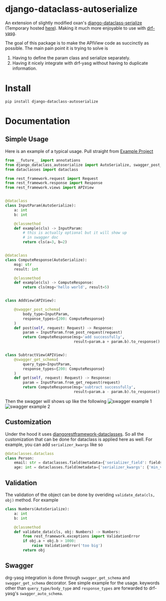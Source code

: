 # django-dataclass-autoserialize

An extension of slightly modified
oxan's [django-dataclass-serialize](https://github.com/oxan/djangorestframework-dataclasses)
(Temporary hosted [here](https://github.com/piti118/djangorestframework-dataclasses)). Making it much more enjoyable to
use with [drf-yasg](https://github.com/axnsan12/drf-yasg).

The goal of this package is to make the APIView code as succinctly as possible. The main pain point it is trying to solve is

1) Having to define the param class and serialize separately.
2) Having it nicely integrate with drf-yasg without having to duplicate information.

# Install

```
pip install django-dataclass-autoserialize
```

# Documentation

## Simple Usage

Here is an example of a typical usage. Pull straight from
[Example Project](https://github.com/thegangtechnology/django_dataclass_autoserialize_example)

```python
from __future__ import annotations
from django_dataclass_autoserialize import AutoSerialize, swagger_post_schema, swagger_get_schema
from dataclasses import dataclass

from rest_framework.request import Request
from rest_framework.response import Response
from rest_framework.views import APIView


@dataclass
class InputParam(AutoSerialize):
    a: int
    b: int

    @classmethod
    def example(cls) -> InputParam:
        # this is actually optional but it will show up
        # in swagger doc
        return cls(a=3, b=2)


@dataclass
class ComputeResponse(AutoSerialize):
    msg: str
    result: int

    @classmethod
    def example(cls) -> ComputeResponse:
        return cls(msg='hello world', result=5)


class AddView(APIView):

    @swagger_post_schema(
        body_type=InputParam,
        response_types={200: ComputeResponse}
    )
    def post(self, request: Request) -> Response:
        param = InputParam.from_post_request(request)
        return ComputeResponse(msg='add successfully',
                               result=param.a + param.b).to_response()


class SubtractView(APIView):
    @swagger_get_schema(
        query_type=InputParam,
        response_types={200: ComputeResponse}
    )
    def get(self, request: Request) -> Response:
        param = InputParam.from_get_request(request)
        return ComputeResponse(msg='subtract successfully',
                               result=param.a - param.b).to_response()

```

Then the swagger will shows up like the following
![swagger example 1](https://github.com/thegangtechnology/django-dataclass-autoserialize/raw/main/images/example1.png)
![swagger example 2](https://github.com/thegangtechnology/django-dataclass-autoserialize/raw/main/images/example2.png)

## Customization

Under the hood it uses [djangorestframework-dataclasses](https://github.com/oxan/djangorestframework-dataclasses). So
all the customization that can be done for dataclass is applied here as well. For example, you can
add `serializer_kwargs` like so

```python
@dataclasses.dataclass
class Person:
    email: str = dataclasses.field(metadata={'serializer_field': fields.EmailField()})
    age: int = dataclasses.field(metadata={'serializer_kwargs': {'min_value': 0}})
```

## Validation

The validation of the object can be done by overiding
`validate_data(cls, obj)` method. For example

```python
class Numbers(AutoSerialize):
    a: int
    b: int

    @classmethod
    def validate_data(cls, obj: Numbers) -> Numbers:
        from rest_framework.exceptions import ValidationError
        if obj.a + obj.b > 1000:
            raise ValidationError('too big')
        return obj
```

## Swagger

drg-yasg integration is done through `swagger_get_schema` and `swagger_get_schema`
decorator. See simple example for the usage. keywords other than `query_type/body_type` and `response_types`
are forwarded to drf-yasg's `swagger_auto_schema`.
